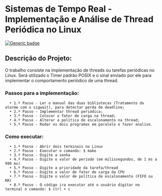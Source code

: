 # **Sistemas de Tempo Real - Implementação e Análise de Thread Periódica no Linux**

[![Generic badge](https://img.shields.io/badge/Status-Finalizado-brightgreen.svg)](https://shields.io/)

## Descrição do Projeto:
O trabalho consiste na implementação de threads ou tarefas periódicas no Linux. Será utilizado o Timer padrão POSIX e o sinal enviado por ele para implementar o comportamento periódico de uma thread. 

### Passos para a implementação:
      • 1.º Passo - Ler o manual das duas bibliotecas (Tratamento do alarme com o sigwait), para detectar perda de deadline;
      • 2.º Passo - Implementar thread periódica;
      • 3.º Passo - Colocar o fator de carga na thread;
      • 4.º Passo - Alterar a política de escalonamento na thread;
      • 5.º Passo - Rodar os dois programas em paralelo e fazer analise.
      
### Como executar:
      • 1.º Passo - Abrir dois terminais no Linux
      • 2.º Passo - Executar o comando: $ make
      • 3.º Passo - Digite a senha
      • 4.º Passo - Digite o valor de período (em milissegundos, de 1 ms a 999 ms)
      • 5.º Passo - Digite a prioridade da tarefa/thread
      • 6.º Passo - Digite o valor de fator de carga da CPU
      • 7.º Passo - Digite o valor de política de escalonamento (FIFO ou RR)
      • 8.º Passo - O código ira executar até o usuário digitar no terminal o comando: $ ctrl + c
